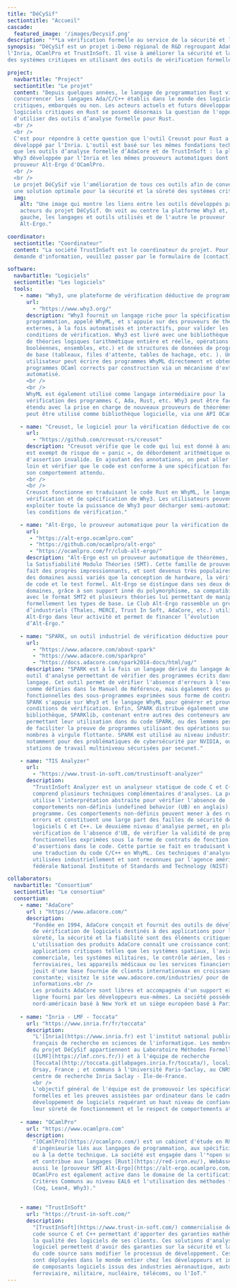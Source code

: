 ```yaml
---
title: "DéCySif"
sectiontitle: "Accueil"
cascade:
  featured_image: '/images/Decysif.png'
description: "**La vérification formelle au service de la sécurité et la sûreté**"
synopsis: "DéCySif est un projet i-Demo régional de R&D regroupant AdaCore,
l'Inria, OCamlPro et TrustInSoft. Il vise à améliorer la sécurité et la sûreté
des systèmes critiques en utilisant des outils de vérification formelle.<br />Le projet prendra place du **1er Novembre 2022** au **1er Novembre 2027**."

project:
  navbartitle: "Project"
  sectiontitle: "Le projet"
  content: "Depuis quelques années, le langage de programmation Rust vient
  concurrencer les langages Ada/C/C++ établis dans le monde des logiciels
  critiques, embarqués ou non. Les acteurs actuels et futurs développant des
  logiciels critiques en Rust se posent désormais la question de l'opportunité
  d'utiliser des outils d’analyse formelle pour Rust.
  <br />
  <br />
  C'est pour répondre à cette question que l'outil Creusot pour Rust a été
  développé par l'Inria. L'outil est basé sur les mêmes fondations technologiques
  que les outils d’analyse formelle d’AdaCore et de TrustInSoft : la plateforme
  Why3 développée par l'Inria et les mêmes prouveurs automatiques dont le
  prouveur Alt-Ergo d'OCamlPro.
  <br />
  <br />
  Le projet DéCySif vie l'amélioration de tous ces outils afin de converger vers
  une solution optimale pour la sécurité et la sûreté des systèmes critiques."
  img:
    alt: "Une image qui montre les liens entre les outils développés par les
    acteurs du projet DéCySif. On voit au centre la platforme Why3 et, à
    gauche, les langages et outils utilisés et de l'autre le prouveur
    Alt-Ergo."

coordinator:
  sectiontitle: "Coordinateur"
  content: "La société TrustInSoft est le coordinateur du projet. Pour toute
  demande d'information, veuillez passer par le formulaire de [contact]({{< ref \"contact.md\" >}})."

software:
  navbartitle: "Logiciels"
  sectiontitle: "Les logiciels"
  tools:
    - name: "Why3, une plateforme de vérification déductive de programmes."
      url:
        - "https://www.why3.org/"
      description: "Why3 fournit un langage riche pour la spécification et la
      programmation, appelé WhyML, et s'appuie sur des prouveurs de théorèmes
      externes, à la fois automatisés et interactifs, pour valider les
      conditions de vérification. Why3 est livré avec une bibliothèque standard
      de théories logiques (arithmétique entière et réelle, opérations
      booléennes, ensembles, etc.) et de structures de données de programmation
      de base (tableaux, files d'attente, tables de hachage, etc. ). Un
      utilisateur peut écrire des programmes WhyML directement et obtenir des
      programmes OCaml corrects par construction via un mécanisme d'extraction
      automatisé.
      <br />
      <br />
      WhyML est également utilisé comme langage intermédiaire pour la
      vérification des programmes C, Ada, Rust, etc. Why3 peut être facilement
      étendu avec la prise en charge de nouveaux prouveurs de théorèmes. Why3
      peut être utilisé comme bibliothèque logicielle, via une API OCaml."

    - name: "Creusot, le logiciel pour la vérification déductive de code Rust."
      url:
        - "https://github.com/creusot-rs/creusot"
      description: "Creusot vérifie que le code qui lui est donné à analyser
      est exempt de risque de « panic », de débordement arithmétique ou
      d'assertion invalide. En ajoutant des annotations, on peut aller plus
      loin et vérifier que le code est conforme à une spécification formelle de
      son comportement attendu.
      <br />
      <br />
      Creusot fonctionne en traduisant le code Rust en WhyML, le langage de
      vérification et de spécification de Why3. Les utilisateurs peuvent alors
      exploiter toute la puissance de Why3 pour décharger semi-automatiquement
      les conditions de vérification."

    - name: "Alt-Ergo, le prouveur automatique pour la vérification de code."
      url:
       - "https://alt-ergo.ocamlpro.com"
       - "https://github.com/ocamlpro/alt-ergo"
       - "https://ocamlpro.com/fr/club-alt-ergo/"
      description: "Alt-Ergo est un prouveur automatique de théorèmes, basé sur
      la Satisfiabilité Modulo Théories (SMT). Cette famille de prouveurs a
      fait des progrès impressionnants, et sont devenus très populaires dans
      des domaines aussi variés que la conception de hardware, la vérification
      de code et le test formel. Alt-Ergo se distingue dans ses deux derniers
      domaines, grâce à son support inné du polymorphisme, sa compatibilité
      avec le format SMT2 et plusieurs théories lui permettant de manipuler
      formellement les types de base. Le Club Alt-Ergo rassemble un groupe
      d’industriels (Thales, MERCE, Trust In Soft, AdaCore, etc.) utilisant
      Alt-Ergo dans leur activité et permet de financer l’évolution
      d’Alt-Ergo."

    - name: "SPARK, un outil industriel de vérification déductive pour le langage Ada."
      url:
        - "https://www.adacore.com/about-spark"
        - "https://www.adacore.com/sparkpro"
        - "https://docs.adacore.com/spark2014-docs/html/ug/"
      description: "SPARK est à la fois un langage dérivé du langage Ada et un
      outil d'analyse permettant de vérifier des programmes écrits dans ce
      langage. Cet outil permet de vérifier l'absence d'erreurs à l'exécution
      comme définies dans le Manuel de Référence, mais également des propriétés
      fonctionnelles des sous-programmes exprimées sous forme de contrats.
      SPARK s'appuie sur Why3 et le langage WhyML pour générer et prouver les
      conditions de vérification. Enfin, SPARK distribue également une
      bibliothèque, SPARKlib, contenant entre autres des conteneurs annotés,
      permettant leur utilisation dans du code SPARK, ou des lemmes permettant
      de faciliter la preuve de programmes utilisant des opérations sur des
      nombres à virgule flottante. SPARK est utilisé au niveau industriel,
      notamment pour des problématiques de cybersécurité par NVIDIA, ou des
      stations de travail multiniveau sécurisées par secunet."

    - name: "TIS Analyzer"
      url:
        - "https://www.trust-in-soft.com/trustinsoft-analyzer"
      description:
        "TrustInSoft Analyzer est un analyseur statique de code C et C++. Il
        comprend plusieurs techniques complémentaires d'analyses. La première
        utilise l'interprétation abstraite pour vérifier l'absence de
        comportements non-définis (undefined behavior (UB) en anglais) dans un
        programme. Ces comportements non-définis peuvent mener à des runtime
        errors et constituent une large part des failles de sécurité des
        logiciels C et C++. Le deuxième niveau d'analyse permet, en plus de la
        vérification de l'absence d'UB, de vérifier la validité de propriétés
        fonctionnelles exprimées sous la forme de contrats de fonction et
        d'assertions dans le code. Cette partie se fait en traduisant Why3 via
        une traduction du code C/C++ en WhyML. Ces techniques d'analyses sont
        utilisées industriellement et sont reconnues par l'agence américaine
        fédérale National Institute of Standards and Technology (NIST)."

collaborators:
  navbartitle: "Consortium"
  sectiontitle: "Le consortium"
  consortium:
    - name: "AdaCore"
      url : "https://www.adacore.com/"
      description:
        "Fondée en 1994, AdaCore conçoit et fournit des outils de développement et
        de vérification de logiciels destinés à des applications pour lesquelles la
        sûreté, la sécurité et la fiabilité sont des éléments critiques.<br />
        L'utilisation des produits AdaCore connaît une croissance continue dans des
        applications critiques telles que les systèmes spatiaux, l'avionique
        commerciale, les systèmes militaires, le contrôle aérien, les systèmes
        ferroviaires, les appareils médicaux ou les services financiers. AdaCore
        jouit d'une base fournie de clients internationaux en croissance
        constante; visitez le site www.adacore.com/industries/ pour de plus amples
        informations.<br />
        Les produits AdaCore sont libres et accompagnés d'un support expert en
        ligne fourni par les développeurs eux-mêmes. La société possède un siège
        nord-américain basé à New York et un siège européen basé à Paris."
    
    - name: "Inria - LMF - Toccata"
      url: "https://www.inria.fr/fr/toccata"
      description:
        "L'[Inria](https://www.inria.fr) est l'institut national public
        français de recherche en sciences de l'informatique. Les membres Inria
        du projet DéCySif appartiennent au Laboratoire Méthodes Formelles
        ([LMF](https://lmf.cnrs.fr/)) et à l'équipe de recherche
        [Toccata](http://toccata.gitlabpages.inria.fr/toccata/), localisés à
        Orsay, France ; et communs à l'Université Paris-Saclay, au CNRS, et au
        centre de recherche Inria Saclay - Île-de-France.
        <br />
        L'objectif général de l'équipe est de promouvoir les spécifications
        formelles et les preuves assistées par ordinateur dans le cadre du
        développement de logiciels requérant un haut niveau de confiance dans
        leur sûreté de fonctionnement et le respect de comportements attendus."
    
    - name: "OCamlPro"
      url: "https://www.ocamlpro.com"
      description: 
        "[OCamlPro](https://ocamlpro.com/) est un cabinet d'étude en R&D spécialisé dans les problèmes
        d'ingénieurie liés aux langages de programmation, aux spécificités métiers
        ou à la dette technique. La société est engagée dans l'*open source*
        et contribue aux langages [Rust](https://red-iron.eu/), WebAssembly et OCaml. La société développe
        aussi le [prouveur SMT Alt-Ergo](https://alt-ergo.ocamlpro.com/) utilisé dans DéCySif.<br />
        OCamlPro est également active dans le domaine de la certification
        Critères Communs au niveau EAL6 et l'utilisation des méthodes formelles
        (Coq, Lean4, Why3)."
    
    
    - name: "TrustInSoft"
      url: "https://trust-in-soft.com/"
      description: 
        "[TrustInSoft](https://www.trust-in-soft.com/) commercialise des outils et services d'analyse exhaustive de
        code source C et C++ permettant d'apporter des garanties mathématiques sur
        la qualité des logiciels de ses clients. Ces solutions d'analyses de
        logiciel permettent d'avoir des garanties sur la sécurité et la fiabilité
        du code source sans modifier le processus de développement. Ces offres
        sont déployées dans le monde entier chez les développeurs et intégrateurs
        de composants logiciels issus des industries aéronautique, automobile,
        ferroviaire, militaire, nucléaire, télécoms, ou l'IoT."
---
```

